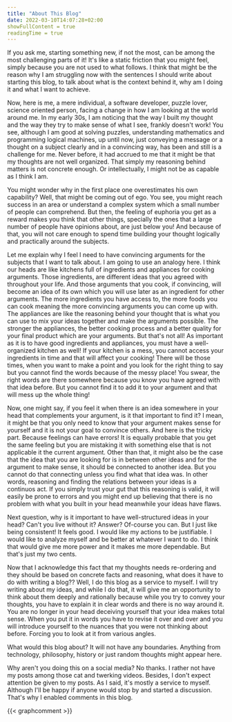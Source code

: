 ```yaml
---
title: "About This Blog"
date: 2022-03-10T14:07:28+02:00
showFullContent = true
readingTime = true
---
```

If you ask me, starting something new, if not the most, can be among the most challenging parts of it! It's like a static friction that you might feel, simply because you are not used to what follows. I think that might be the reason why I am struggling now with the sentences I should write about starting this blog, to talk about what is the context behind it, why am I doing it and what I want to achieve.

Now, here is me, a mere individual, a software developer, puzzle lover, science oriented person, facing a change in how I am looking at the world around me. In my early 30s, I am noticing that the way I built my thought and the way they try to make sense of what I see, frankly doesn't work! You see, although I am good at solving puzzles, understanding mathematics and programming logical machines, up until now, just conveying a message or a thought on a subject clearly and in a convincing way, has been and still is a challenge for me. Never before, it had accrued to me that it might be that my thoughts are not well organized. That simply my reasoning behind matters is not concrete enough. Or intellectually, I might not be as capable as I think I am.

You might wonder why in the first place one overestimates his own capability? Well, that might be coming out of ego. You see, you might reach success in an area or understand a complex system which a small number of people can comprehend. But then, the feeling of euphoria you get as a reward makes you think that other things, specially the ones that a large number of people have opinions about, are just below you! And because of that, you will not care enough to spend time building your thought logically and practically around the subjects. 

Let me explain why I feel I need to have convincing arguments for the subjects that I want to talk about. I am going to use an analogy here. I think our heads are like kitchens full of ingredients and appliances for cooking arguments. Those ingredients, are different ideas that you agreed with throughout your life. And those arguments that you cook, if convincing, will become an idea of its own which you will use later as an ingredient for other arguments. The more ingredients you have access to, the more foods you can cook meaning the more convincing arguments you can come up with. The appliances are like the reasoning behind your thought that is what you can use to mix your ideas together and make the arguments possible. The stronger the appliances, the better cooking process and a better quality for your final product which are your arguments. But that's not all! As important as it is to have good ingredients and appliances, you must have a well-organized kitchen as well! If your kitchen is a mess, you cannot access your ingredients in time and that will affect your cooking! There will be those times, when you want to make a point and you look for the right thing to say but you cannot find the words because of the messy place! You swear, the right words are there somewhere because you know you have agreed with that idea before. But you cannot find it to add it to your argument and that will mess up the whole thing!

Now, one might say, if you feel it when there is an idea somewhere in your head that complements your argument, is it that important to find it? I mean, it might be that you only need to know that your argument makes sense for yourself and it is not your goal to convince others. And here is the tricky part. Because feelings can have errors! It is equally probable that you get the same feeling but you are mistaking it with something else that is not applicable it the current argument. Other than that, it might also be the case that the idea that you are looking for is in between other ideas and for the argument to make sense, it should be connected to another idea. But you cannot do that connecting unless you find what that idea was. In other words, reasoning and finding the relations between your ideas is a continuos act. If you simply trust your gut that this reasoning is valid, it will easily be prone to errors and you might end up believing that there is no problem with what you built in your head meanwhile your ideas have flaws.

Next question, why is it important to have well-structured ideas in your head? Can't you live without it? Answer? Of-course you can. But I just like being consistent! It feels good. I would like my actions to be justifiable. I would like to analyze myself and be better at whatever I want to do. I think that would give me more power and it makes me more dependable. But that's just my two cents.

Now that I acknowledge this fact that my thoughts needs re-ordering and they should be based on concrete facts and reasoning, what does it have to do with writing a blog?? Well, I do this blog as a service to myself. I will try writing about my ideas, and while I do that, it will give me an opportunity to think about them deeply and rationally because while you try to convey your thoughts, you have to explain it in clear words and there is no way around it. You are no longer in your head deceiving yourself that your idea makes total sense. When you put it in words you have to revise it over and over and you will introduce yourself to the nuances that you were not thinking about before. Forcing you to look at it from various angles.

What would this blog about? It will not have any boundaries. Anything from technology, philosophy, history or just random thoughts might appear here.

Why aren't you doing this on a social media? No thanks. I rather not have my posts among those cat and twerking videos. Besides, I don't expect attention be given to my posts. As I said, it's mostly a service to myself. Although I'll be happy if anyone would stop by and started a discussion. That's why I enabled comments in this blog.

{{< graphcomment >}}